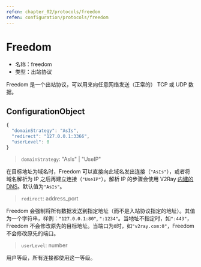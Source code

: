 ```yaml
---
refcn: chapter_02/protocols/freedom
refen: configuration/protocols/freedom
---
```


# Freedom

* 名称：freedom
* 类型：出站协议

Freedom 是一个出站协议，可以用来向任意网络发送（正常的） TCP 或 UDP 数据。

## ConfigurationObject

```javascript
{
  "domainStrategy": "AsIs",
  "redirect": "127.0.0.1:3366",
  "userLevel": 0
}
```

> `domainStrategy`: "AsIs" | "UseIP"

在目标地址为域名时，Freedom 可以直接向此域名发出连接（`"AsIs"`），或者将域名解析为 IP 之后再建立连接（`"UseIP"`）。解析 IP 的步骤会使用 V2Ray [内建的 DNS](../04_dns.md)。默认值为`"AsIs"`。

> `redirect`: address_port

Freedom 会强制将所有数据发送到指定地址（而不是入站协议指定的地址）。其值为一个字符串，样例：`"127.0.0.1:80"`, `":1234"`。当地址不指定时，如`":443"`，Freedom 不会修改原先的目标地址。当端口为`0`时，如`"v2ray.com:0"`，Freedom 不会修改原先的端口。

> `userLevel`: number

用户等级，所有连接都使用这一等级。
